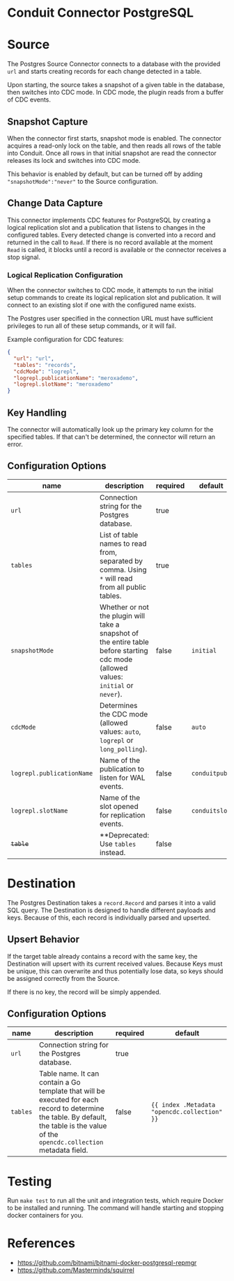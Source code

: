 # Conduit Connector PostgreSQL

# Source

The Postgres Source Connector connects to a database with the provided `url` and starts creating records for each change
detected in a table.

Upon starting, the source takes a snapshot of a given table in the database, then switches into CDC mode. In CDC mode,
the plugin reads from a buffer of CDC events.

## Snapshot Capture

When the connector first starts, snapshot mode is enabled. The connector acquires a read-only lock on the table, and
then reads all rows of the table into Conduit. Once all rows in that initial snapshot are read the connector releases
its lock and switches into CDC mode.

This behavior is enabled by default, but can be turned off by adding `"snapshotMode":"never"` to the Source
configuration.

## Change Data Capture

This connector implements CDC features for PostgreSQL by creating a logical replication slot and a publication that
listens to changes in the configured tables. Every detected change is converted into a record and returned in the call to
`Read`. If there is no record available at the moment `Read` is called, it blocks until a record is available or the
connector receives a stop signal.

### Logical Replication Configuration

When the connector switches to CDC mode, it attempts to run the initial setup commands to create its logical replication
slot and publication. It will connect to an existing slot if one with the configured name exists.

The Postgres user specified in the connection URL must have sufficient privileges to run all of these setup commands, or
it will fail.

Example configuration for CDC features:

```json
{
  "url": "url",
  "tables": "records",
  "cdcMode": "logrepl",
  "logrepl.publicationName": "meroxademo",
  "logrepl.slotName": "meroxademo"
}
```

## Key Handling

The connector will automatically look up the primary key column for the specified tables. If that can't be determined, 
the connector will return an error.

## Configuration Options

| name                       | description                                                                                                                           | required | default       |
|----------------------------|---------------------------------------------------------------------------------------------------------------------------------------|----------|---------------|
| `url`                      | Connection string for the Postgres database.                                                                                          | true     |               |
| `tables`                   | List of table names to read from, separated by comma. Using `*` will read from all public tables.                                     | true     |               |
| `snapshotMode`             | Whether or not the plugin will take a snapshot of the entire table before starting cdc mode (allowed values: `initial` or `never`).   | false    | `initial`     |
| `cdcMode`                  | Determines the CDC mode (allowed values: `auto`, `logrepl` or `long_polling`).                                                        | false    | `auto`        |
| `logrepl.publicationName`  | Name of the publication to listen for WAL events.                                                                                     | false    | `conduitpub`  |
| `logrepl.slotName`         | Name of the slot opened for replication events.                                                                                       | false    | `conduitslot` |
| ~~`table`~~                | **Deprecated: Use `tables` instead.                                                                                                   | false    |               |

# Destination

The Postgres Destination takes a `record.Record` and parses it into a valid SQL query. The Destination is designed to
handle different payloads and keys. Because of this, each record is individually parsed and upserted.

## Upsert Behavior

If the target table already contains a record with the same key, the Destination will upsert with its current received
values. Because Keys must be unique, this can overwrite and thus potentially lose data, so keys should be assigned
correctly from the Source.

If there is no key, the record will be simply appended.

## Configuration Options

| name     | description                                                                                                                                                                           | required | default                                    |
|----------|---------------------------------------------------------------------------------------------------------------------------------------------------------------------------------------|----------|--------------------------------------------|
| `url`    | Connection string for the Postgres database.                                                                                                                                          | true     |                                            |
| `tables` | Table name. It can contain a Go template that will be executed for each record to determine the table. By default, the table is the value of the `opencdc.collection` metadata field. | false    | `{{ index .Metadata "opencdc.collection" }}` |

# Testing

Run `make test` to run all the unit and integration tests, which require Docker to be installed and running. The command
will handle starting and stopping docker containers for you.

# References

- https://github.com/bitnami/bitnami-docker-postgresql-repmgr
- https://github.com/Masterminds/squirrel
